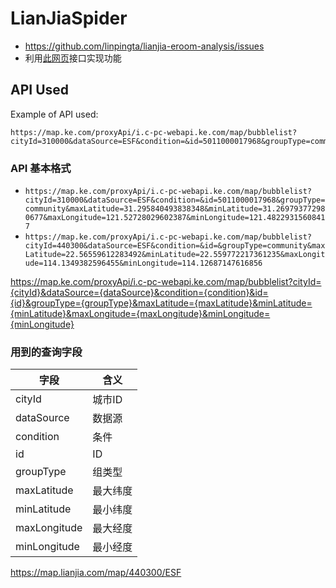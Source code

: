# LianJiaSpider
- https://github.com/linpingta/lianjia-eroom-analysis/issues
- 利用[此网页](https://sh.lianjia.com/ditu/)接口实现功能 

## API Used
Example of API used:
```
https://map.ke.com/proxyApi/i.c-pc-webapi.ke.com/map/bubblelist?cityId=310000&dataSource=ESF&condition=&id=5011000017968&groupType=community&maxLatitude=31.295840493838348&minLatitude=31.269793772980677&maxLongitude=121.52728029602387&minLongitude=121.48229315608417
```
### API 基本格式
- `https://map.ke.com/proxyApi/i.c-pc-webapi.ke.com/map/bubblelist?cityId=310000&dataSource=ESF&condition=&id=5011000017968&groupType=community&maxLatitude=31.295840493838348&minLatitude=31.269793772980677&maxLongitude=121.52728029602387&minLongitude=121.48229315608417`
- `https://map.ke.com/proxyApi/i.c-pc-webapi.ke.com/map/bubblelist?cityId=440300&dataSource=ESF&condition=&id=&groupType=community&maxLatitude=22.56559612283492&minLatitude=22.559772217361235&maxLongitude=114.1349382596455&minLongitude=114.12687147616856`

https://map.ke.com/proxyApi/i.c-pc-webapi.ke.com/map/bubblelist?cityId={cityId}&dataSource={dataSource}&condition={condition}&id={id}&groupType={groupType}&maxLatitude={maxLatitude}&minLatitude={minLatitude}&maxLongitude={maxLongitude}&minLongitude={minLongitude}

### 用到的查询字段
|字段|含义|
|---|---|
|cityId|城市ID|
|dataSource|数据源|
|condition|条件|
|id|ID|
|groupType|组类型|
|maxLatitude|最大纬度|
|minLatitude|最小纬度|
|maxLongitude|最大经度|
|minLongitude|最小经度|

https://map.lianjia.com/map/440300/ESF